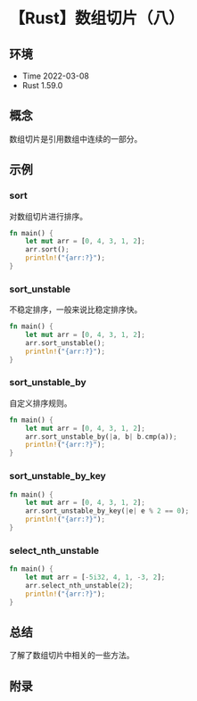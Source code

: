 # 【Rust】数组切片（八）

## 环境

- Time 2022-03-08
- Rust 1.59.0

## 概念

数组切片是引用数组中连续的一部分。

## 示例

### sort

对数组切片进行排序。

```rust
fn main() {
    let mut arr = [0, 4, 3, 1, 2];
    arr.sort();
    println!("{arr:?}");
}
```

### sort_unstable

不稳定排序，一般来说比稳定排序快。

```rust
fn main() {
    let mut arr = [0, 4, 3, 1, 2];
    arr.sort_unstable();
    println!("{arr:?}");
}
```

### sort_unstable_by

自定义排序规则。

```rust
fn main() {
    let mut arr = [0, 4, 3, 1, 2];
    arr.sort_unstable_by(|a, b| b.cmp(a));
    println!("{arr:?}");
}
```

### sort_unstable_by_key

```rust
fn main() {
    let mut arr = [0, 4, 3, 1, 2];
    arr.sort_unstable_by_key(|e| e % 2 == 0);
    println!("{arr:?}");
}
```

### select_nth_unstable

```rust
fn main() {
    let mut arr = [-5i32, 4, 1, -3, 2];
    arr.select_nth_unstable(2);
    println!("{arr:?}");
}
```

## 总结

了解了数组切片中相关的一些方法。

## 附录
